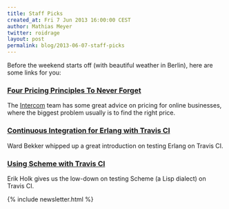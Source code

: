 ```yaml
---
title: Staff Picks
created_at: Fri 7 Jun 2013 16:00:00 CEST
author: Mathias Meyer
twitter: roidrage
layout: post
permalink: blog/2013-06-07-staff-picks
---
```

Before the weekend starts off (with beautiful weather in Berlin), here are some
links for you:

### [Four Pricing Principles To Never Forget](http://insideintercom.io/four-pricing-principals-to-never-forget/)

The [Intercom](http://intercom.io) team has some great advice on pricing for
online businesses, where the biggest problem usually is to find the right price.

### [Continuous Integration for Erlang with Travis CI](http://blog.equanimity.nl/blog/2013/06/04/continuous-integration-for-erlang-with-travis-ci/)

Ward Bekker whipped up a great introduction on testing Erlang on Travis CI.

### [Using Scheme with Travis CI](http://blog.theincredibleholk.org/blog/2013/05/28/using-scheme-with-travis-ci/)

Erik Holk gives us the low-down on testing Scheme (a Lisp dialect) on Travis CI.

{% include newsletter.html %}
